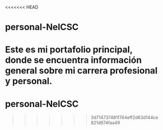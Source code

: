 <<<<<<< HEAD
# personal-NelCSC
Este es mi portafolio principal, donde se encuentra información general sobre mi carrera profesional y personal.
=======
# personal-NelCSC
>>>>>>> 3d714737481f744eff2d63d144ce821d974faa49
